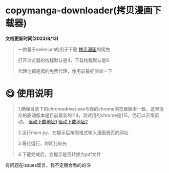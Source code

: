 # copymanga-downloader(拷贝漫画下载器)
**文档更新时间(2023/8/13)**
> 一款基于selenium的用于下载 [拷贝漫画](https://copymanga.com/)的爬虫 
> 
> 打开浏览器的线程默认是4，下载线程默认是8
> 
> 代理池都是爬的免费代理，使用前最好测试一下
> 
> 



# 😋 使用说明

> 1.确保目录下的chromedriver.exe与你的chrome浏览器版本一致。这里提交的驱动版本是目前最新的114，测试用的chrome是115，仍可以正常驱动。
>    [驱动下载地址1](http://chromedriver.storage.googleapis.com/index.html)  [驱动下载地址2](http://npm.taobao.org/mirrors/chromedriver/)
>
> 2.运行main.py，在提示后按照格式输入漫画首页的网址
> 
> 3.等待运行，时间比较长
>
> 4.下载完成后，会提示是否转换为pdf文件

 有问题在Issues留言，我不定期会看的的😘
